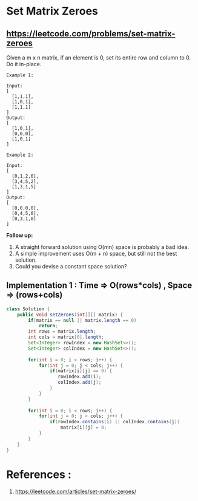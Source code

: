 # Set Matrix Zeroes
## https://leetcode.com/problems/set-matrix-zeroes

Given a m x n matrix, if an element is 0, set its entire row and column to 0. Do it in-place.
```
Example 1:

Input: 
[
  [1,1,1],
  [1,0,1],
  [1,1,1]
]
Output: 
[
  [1,0,1],
  [0,0,0],
  [1,0,1]
]

Example 2:

Input: 
[
  [0,1,2,0],
  [3,4,5,2],
  [1,3,1,5]
]
Output: 
[
  [0,0,0,0],
  [0,4,5,0],
  [0,3,1,0]
]
```
**Follow up:**
1. A straight forward solution using O(mn) space is probably a bad idea.
2. A simple improvement uses O(m + n) space, but still not the best solution.
3. Could you devise a constant space solution?

## Implementation 1 : Time => O(rows*cols) , Space => (rows+cols)
```java
class Solution {
    public void setZeroes(int[][] matrix) {
        if(matrix == null || matrix.length == 0)
            return;
        int rows = matrix.length;
        int cols = matrix[0].length;
        Set<Integer> rowIndex = new HashSet<>();
        Set<Integer> colIndex = new HashSet<>();
        
        for(int i = 0; i < rows; i++) {
            for(int j = 0; j < cols; j++) {
                if(matrix[i][j] == 0) {
                   rowIndex.add(i);
                   colIndex.add(j); 
                }
            }
        }
        
        for(int i = 0; i < rows; i++) {
            for(int j = 0; j < cols; j++) {
                if(rowIndex.contains(i) || colIndex.contains(j))
                    matrix[i][j] = 0;
            }
        }
    }
}
```

# References :
1. https://leetcode.com/articles/set-matrix-zeroes/
